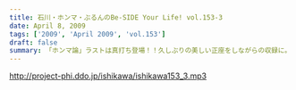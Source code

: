 ```yaml
---
title: 石川・ホンマ・ぶるんのBe-SIDE Your Life! vol.153-3
date: April 8, 2009
tags: ['2009', 'April 2009', 'vol.153']
draft: false
summary: 「ホンマ論」ラストは真打ち登場！！久しぶりの美しい正座をしながらの収録に。これほどまでにしっくりとくる正座をする人間はいないのではないか！？と思われるほどのそれはそれはと素晴らしい正座でした。NAMAE
---
```


http://project-phi.ddo.jp/ishikawa/ishikawa153_3.mp3